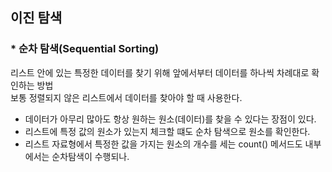 ## 이진 탐색

### * 순차 탐색(Sequential Sorting)

리스트 안에 있는 특정한 데이터를 찾기 위해 앞에서부터 데이터를 하나씩 차례대로 확인하는 방법<Br>
보통 정렬되지 않은 리스트에서 데이터를 찾아야 할 때 사용한다.

- 데이터가 아무리 많아도 항상 원하는 원소(데이터)를 찾을 수 있다는 장점이 있다.
- 리스트에 특정 값의 원소가 있는지 체크할 떄도 순차 탐색으로 원소를 확인한다.
- 리스트 자료형에서 특정한 값을 가지는 원소의 개수를 세는 count() 메서드도 내부에서는 순차탐색이 수행되나.
